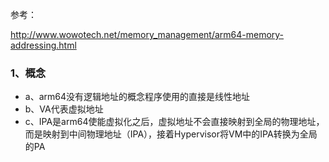 参考：

http://www.wowotech.net/memory_management/arm64-memory-addressing.html



### 1、概念

- a、arm64没有逻辑地址的概念程序使用的直接是线性地址
- b、VA代表虚拟地址
- c、IPA是arm64使能虚拟化之后，虚拟地址不会直接映射到全局的物理地址，而是映射到中间物理地址（IPA），接着Hypervisor将VM中的IPA转换为全局的PA